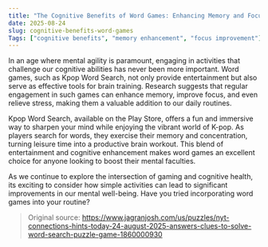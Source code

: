 ```yaml
---
title: "The Cognitive Benefits of Word Games: Enhancing Memory and Focus"
date: 2025-08-24
slug: cognitive-benefits-word-games
Tags: ["cognitive benefits", "memory enhancement", "focus improvement"]
---
```


In an age where mental agility is paramount, engaging in activities that challenge our cognitive abilities has never been more important. Word games, such as Kpop Word Search, not only provide entertainment but also serve as effective tools for brain training. Research suggests that regular engagement in such games can enhance memory, improve focus, and even relieve stress, making them a valuable addition to our daily routines.

Kpop Word Search, available on the Play Store, offers a fun and immersive way to sharpen your mind while enjoying the vibrant world of K-pop. As players search for words, they exercise their memory and concentration, turning leisure time into a productive brain workout. This blend of entertainment and cognitive enhancement makes word games an excellent choice for anyone looking to boost their mental faculties.

As we continue to explore the intersection of gaming and cognitive health, its exciting to consider how simple activities can lead to significant improvements in our mental well-being. Have you tried incorporating word games into your routine?
> Original source: https://www.jagranjosh.com/us/puzzles/nyt-connections-hints-today-24-august-2025-answers-clues-to-solve-word-search-puzzle-game-1860000930